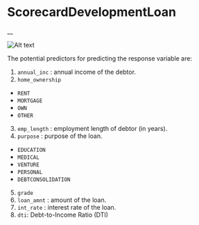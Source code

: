 # ScorecardDevelopmentLoan
__

![Alt text](https://img.freepik.com/free-vector/flat-design-credit-assessment-concept-with-laptop_23-2149163902.jpg?size=626&ext=jpg&ga=GA1.1.1826414947.1699228800&semt=ais"ilustration")

The potential predictors for predicting the response variable are:

1. `annual_inc` : annual income of the debtor.
2. `home_ownership`
  - `RENT`
  - `MORTGAGE`
  - `OWN`
  - `OTHER`
3. `emp_length` : employment length of debtor (in years).
4. `purpose` : purpose of the loan.
  - `EDUCATION`
  - `MEDICAL`
  - `VENTURE`
  - `PERSONAL`
  - `DEBTCONSOLIDATION`
5. `grade`
6.  `loan_amnt`	: amount of the loan.
7. `int_rate` : interest rate of the loan.
8. `dti`: Debt-to-Income Ratio (DTI)
